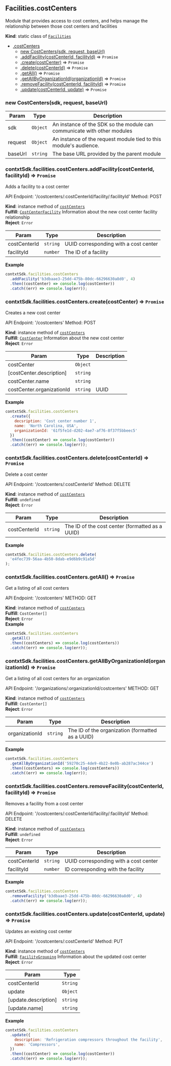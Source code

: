 <a name="Facilities.costCenters"></a>

## Facilities.costCenters
Module that provides access to cost centers, and helps manage
the relationship between those cost centers and facilities

**Kind**: static class of [<code>Facilities</code>](#Facilities)  

* [.costCenters](#Facilities.costCenters)
    * [new CostCenters(sdk, request, baseUrl)](#new_Facilities.costCenters_new)
    * [.addFacility(costCenterId, facilityId)](#Facilities.costCenters+addFacility) ⇒ <code>Promise</code>
    * [.create(costCenter)](#Facilities.costCenters+create) ⇒ <code>Promise</code>
    * [.delete(costCenterId)](#Facilities.costCenters+delete) ⇒ <code>Promise</code>
    * [.getAll()](#Facilities.costCenters+getAll) ⇒ <code>Promise</code>
    * [.getAllByOrganizationId(organizationId)](#Facilities.costCenters+getAllByOrganizationId) ⇒ <code>Promise</code>
    * [.removeFacility(costCenterId, facilityId)](#Facilities.costCenters+removeFacility) ⇒ <code>Promise</code>
    * [.update(costCenterId, update)](#Facilities.costCenters+update) ⇒ <code>Promise</code>

<a name="new_Facilities.costCenters_new"></a>

### new CostCenters(sdk, request, baseUrl)

| Param | Type | Description |
| --- | --- | --- |
| sdk | <code>Object</code> | An instance of the SDK so the module can communicate with other modules |
| request | <code>Object</code> | An instance of the request module tied to this module's audience. |
| baseUrl | <code>string</code> | The base URL provided by the parent module |

<a name="Facilities.costCenters+addFacility"></a>

### contxtSdk.facilities.costCenters.addFacility(costCenterId, facilityId) ⇒ <code>Promise</code>
Adds a facility to a cost center

API Endpoint: '/costcenters/:costCenterId/facility/:facilityId'
Method: POST

**Kind**: instance method of [<code>costCenters</code>](#Facilities.costCenters)  
**Fulfill**: [<code>CostCenterFacility</code>](./Typedefs.md#CostCenterFacility) Information about the new cost center facility relationship  
**Reject**: <code>Error</code>  

| Param | Type | Description |
| --- | --- | --- |
| costCenterId | <code>string</code> | UUID corresponding with a cost center |
| facilityId | <code>number</code> | The ID of a facility |

**Example**  
```js
contxtSdk.facilities.costCenters
  .addFacility('b3dbaae3-25dd-475b-80dc-66296630a8d0', 4)
  .then((costCenter) => console.log(costCenter))
  .catch((err) => console.log(err));
```
<a name="Facilities.costCenters+create"></a>

### contxtSdk.facilities.costCenters.create(costCenter) ⇒ <code>Promise</code>
Creates a new cost center

API Endpoint: '/costcenters'
Method: POST

**Kind**: instance method of [<code>costCenters</code>](#Facilities.costCenters)  
**Fulfill**: [<code>CostCenter</code>](./Typedefs.md#CostCenter) Information about the new cost center  
**Reject**: <code>Error</code>  

| Param | Type | Description |
| --- | --- | --- |
| costCenter | <code>Object</code> |  |
| [costCenter.description] | <code>string</code> |  |
| costCenter.name | <code>string</code> |  |
| costCenter.organizationId | <code>string</code> | UUID |

**Example**  
```js
contxtSdk.facilities.costCenters
  .create({
    decsription: 'Cost center number 1',
    name: 'North Carolina, USA',
    organizationId: '61f5fe1d-d202-4ae7-af76-8f37f5bbeec5'
  })
  .then((costCenter) => console.log(costCenter))
  .catch((err) => console.log(err));
```
<a name="Facilities.costCenters+delete"></a>

### contxtSdk.facilities.costCenters.delete(costCenterId) ⇒ <code>Promise</code>
Delete a cost center

API Endpoint: '/costcenters/:costCenterId'
Method: DELETE

**Kind**: instance method of [<code>costCenters</code>](#Facilities.costCenters)  
**Fulfill**: <code>undefined</code>  
**Reject**: <code>Error</code>  

| Param | Type | Description |
| --- | --- | --- |
| costCenterId | <code>string</code> | The ID of the cost center (formatted as a UUID) |

**Example**  
```js
contxtSdk.facilities.costCenters.delete(
  'e4fec739-56aa-4b50-8dab-e9d6b9c91a5d'
);
```
<a name="Facilities.costCenters+getAll"></a>

### contxtSdk.facilities.costCenters.getAll() ⇒ <code>Promise</code>
Get a listing of all cost centers

API Endpoint: '/costcenters'
METHOD: GET

**Kind**: instance method of [<code>costCenters</code>](#Facilities.costCenters)  
**Fulfill**: <code>CostCenter[]</code>  
**Reject**: <code>Error</code>  
**Example**  
```js
contxtSdk.facilities.costCenters
  .getAll()
  .then((costCenters) => console.log(costCenters))
  .catch((err) => console.log(err));
```
<a name="Facilities.costCenters+getAllByOrganizationId"></a>

### contxtSdk.facilities.costCenters.getAllByOrganizationId(organizationId) ⇒ <code>Promise</code>
Get a listing of all cost centers for an organization

API Endpoint: '/organizations/:organizationId/costcenters'
METHOD: GET

**Kind**: instance method of [<code>costCenters</code>](#Facilities.costCenters)  
**Fulfill**: <code>CostCenter[]</code>  
**Reject**: <code>Error</code>  

| Param | Type | Description |
| --- | --- | --- |
| organizationId | <code>string</code> | The ID of the organization (formatted as a UUID) |

**Example**  
```js
contxtSdk.facilities.costCenters
  .getAllByOrganizationId('59270c25-4de9-4b22-8e0b-ab287ac344ce')
  .then((costCenters) => console.log(costCenters))
  .catch((err) => console.log(err));
```
<a name="Facilities.costCenters+removeFacility"></a>

### contxtSdk.facilities.costCenters.removeFacility(costCenterId, facilityId) ⇒ <code>Promise</code>
Removes a facility from a cost center

API Endpoint: '/costcenters/:costCenterId/facility/:facilityId'
Method: DELETE

**Kind**: instance method of [<code>costCenters</code>](#Facilities.costCenters)  
**Fulfill**: <code>undefined</code>  
**Reject**: <code>Error</code>  

| Param | Type | Description |
| --- | --- | --- |
| costCenterId | <code>string</code> | UUID corresponding with a cost center |
| facilityId | <code>number</code> | ID corresponding with the facility |

**Example**  
```js
contxtSdk.facilities.costCenters
  .removeFacility('b3dbaae3-25dd-475b-80dc-66296630a8d0', 4)
  .catch((err) => console.log(err));
```
<a name="Facilities.costCenters+update"></a>

### contxtSdk.facilities.costCenters.update(costCenterId, update) ⇒ <code>Promise</code>
Updates an existing cost center

API Endpoint: '/costcenters/:costCenterId'
Method: PUT

**Kind**: instance method of [<code>costCenters</code>](#Facilities.costCenters)  
**Fulfill**: [<code>FacilityGrouping</code>](./Typedefs.md#FacilityGrouping) Information about the updated cost center  
**Reject**: <code>Error</code>  

| Param | Type |
| --- | --- |
| costCenterId | <code>String</code> | 
| update | <code>Object</code> | 
| [update.description] | <code>string</code> | 
| [update.name] | <code>string</code> | 

**Example**  
```js
contxtSdk.facilities.costCenters
  .update({
    description: 'Refrigeration compressors throughout the facility',
    name: 'Compressors',
  })
  .then((costCenter) => console.log(costCenter))
  .catch((err) => console.log(err));
```

